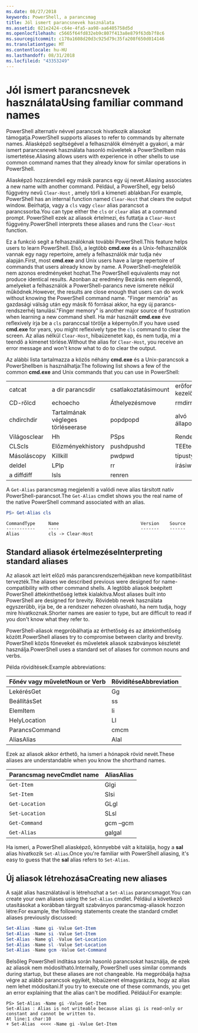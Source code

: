 ```yaml
---
ms.date: 08/27/2018
keywords: PowerShell, a parancsmag
title: Jól ismert parancsnevek használata
ms.assetid: 021e2424-c64e-4fa5-aa98-aa6405758d5d
ms.openlocfilehash: c5665f64fd832eb9c807f413a8e879f63db7f8c6
ms.sourcegitcommit: c170a1608d20d3c925d79c35fa208f650d014146
ms.translationtype: MT
ms.contentlocale: hu-HU
ms.lasthandoff: 08/31/2018
ms.locfileid: "43353249"
---
```

# <a name="using-familiar-command-names"></a><span data-ttu-id="e317b-103">Jól ismert parancsnevek használata</span><span class="sxs-lookup"><span data-stu-id="e317b-103">Using familiar command names</span></span>

<span data-ttu-id="e317b-104">PowerShell alternatív névvel parancsok hivatkozik aliasokat támogatja.</span><span class="sxs-lookup"><span data-stu-id="e317b-104">PowerShell supports aliases to refer to commands by alternate names.</span></span> <span data-ttu-id="e317b-105">Aliasképző segítségével a felhasználók élményét a gyakori, a már ismert parancsnevek használata hasonló műveletek a PowerShellben más ismertetése.</span><span class="sxs-lookup"><span data-stu-id="e317b-105">Aliasing allows users with experience in other shells to use common command names that they already know for similar operations in PowerShell.</span></span>

<span data-ttu-id="e317b-106">Aliasképző hozzárendeli egy másik parancs egy új nevet.</span><span class="sxs-lookup"><span data-stu-id="e317b-106">Aliasing associates a new name with another command.</span></span> <span data-ttu-id="e317b-107">Például, a PowerShell, egy belső függvény nevű `Clear-Host` , amely törli a kimeneti ablakban.</span><span class="sxs-lookup"><span data-stu-id="e317b-107">For example, PowerShell has an internal function named `Clear-Host` that clears the output window.</span></span> <span data-ttu-id="e317b-108">Beírhatja, vagy a `cls` vagy `clear` alias parancsot a parancssorba.</span><span class="sxs-lookup"><span data-stu-id="e317b-108">You can type either the `cls` or `clear` alias at a command prompt.</span></span> <span data-ttu-id="e317b-109">PowerShell ezek az aliasok értelmezi, és futtatja a `Clear-Host` függvény.</span><span class="sxs-lookup"><span data-stu-id="e317b-109">PowerShell interprets these aliases and runs the `Clear-Host` function.</span></span>

<span data-ttu-id="e317b-110">Ez a funkció segít a felhasználóknak további PowerShell.</span><span class="sxs-lookup"><span data-stu-id="e317b-110">This feature helps users to learn PowerShell.</span></span> <span data-ttu-id="e317b-111">Első, a legtöbb **cmd.exe** és a Unix-felhasználók vannak egy nagy repertoire, amely a felhasználók már tudja név alapján.</span><span class="sxs-lookup"><span data-stu-id="e317b-111">First, most **cmd.exe** and Unix users have a large repertoire of commands that users already know by name.</span></span> <span data-ttu-id="e317b-112">A PowerShell-megfelelőik nem azonos eredményeket hozhat.</span><span class="sxs-lookup"><span data-stu-id="e317b-112">The PowerShell equivalents may not produce identical results.</span></span> <span data-ttu-id="e317b-113">Azonban az eredmény Bezárás nem elegendő, amelyeket a felhasználók a PowerShell-parancs neve ismerete nélkül működnek.</span><span class="sxs-lookup"><span data-stu-id="e317b-113">However, the results are close enough that users can do work without knowing the PowerShell command name.</span></span> <span data-ttu-id="e317b-114">"Finger memória" as gazdasági válság után egy másik fő forrásai akkor, ha egy új parancs-rendszerhéj tanulási.</span><span class="sxs-lookup"><span data-stu-id="e317b-114">"Finger memory" is another major source of frustration when learning a new command shell.</span></span> <span data-ttu-id="e317b-115">Ha már használt **cmd.exe** éve reflexively írja be a `cls` paranccsal törölje a képernyőn.</span><span class="sxs-lookup"><span data-stu-id="e317b-115">If you have used **cmd.exe** for years, you might reflexively type the `cls` command to clear the screen.</span></span> <span data-ttu-id="e317b-116">Az alias nélkül `Clear-Host`, hibaüzenetet kap, és nem tudja, mi a teendő a kimenet törlése.</span><span class="sxs-lookup"><span data-stu-id="e317b-116">Without the alias for `Clear-Host`, you receive an error message and won't know what to do to clear the output.</span></span>

<span data-ttu-id="e317b-117">Az alábbi lista tartalmazza a közös néhány **cmd.exe** és a Unix-parancsok a PowerShellben is használhatja:</span><span class="sxs-lookup"><span data-stu-id="e317b-117">The following list shows a few of the common **cmd.exe** and Unix commands that you can use in PowerShell:</span></span>

|||||
|-|-|-|-|
|<span data-ttu-id="e317b-118">cat</span><span class="sxs-lookup"><span data-stu-id="e317b-118">cat</span></span>|<span data-ttu-id="e317b-119">a dir parancs</span><span class="sxs-lookup"><span data-stu-id="e317b-119">dir</span></span>|<span data-ttu-id="e317b-120">csatlakoztatási</span><span class="sxs-lookup"><span data-stu-id="e317b-120">mount</span></span>|<span data-ttu-id="e317b-121">erőforrás-kezelő</span><span class="sxs-lookup"><span data-stu-id="e317b-121">rm</span></span>|
|<span data-ttu-id="e317b-122">CD-ről</span><span class="sxs-lookup"><span data-stu-id="e317b-122">cd</span></span>|<span data-ttu-id="e317b-123">echo</span><span class="sxs-lookup"><span data-stu-id="e317b-123">echo</span></span>|<span data-ttu-id="e317b-124">Áthelyezés</span><span class="sxs-lookup"><span data-stu-id="e317b-124">move</span></span>|<span data-ttu-id="e317b-125">rmdir</span><span class="sxs-lookup"><span data-stu-id="e317b-125">rmdir</span></span>|
|<span data-ttu-id="e317b-126">chdir</span><span class="sxs-lookup"><span data-stu-id="e317b-126">chdir</span></span>|<span data-ttu-id="e317b-127">Tartalmának végleges törlése</span><span class="sxs-lookup"><span data-stu-id="e317b-127">erase</span></span>|<span data-ttu-id="e317b-128">popd</span><span class="sxs-lookup"><span data-stu-id="e317b-128">popd</span></span>|<span data-ttu-id="e317b-129">alvó állapot</span><span class="sxs-lookup"><span data-stu-id="e317b-129">sleep</span></span>|
|<span data-ttu-id="e317b-130">Világos</span><span class="sxs-lookup"><span data-stu-id="e317b-130">clear</span></span>|<span data-ttu-id="e317b-131">H</span><span class="sxs-lookup"><span data-stu-id="e317b-131">h</span></span>|<span data-ttu-id="e317b-132">PS</span><span class="sxs-lookup"><span data-stu-id="e317b-132">ps</span></span>|<span data-ttu-id="e317b-133">Rendezés</span><span class="sxs-lookup"><span data-stu-id="e317b-133">sort</span></span>|
|<span data-ttu-id="e317b-134">CLS</span><span class="sxs-lookup"><span data-stu-id="e317b-134">cls</span></span>|<span data-ttu-id="e317b-135">Előzmények</span><span class="sxs-lookup"><span data-stu-id="e317b-135">history</span></span>|<span data-ttu-id="e317b-136">pushd</span><span class="sxs-lookup"><span data-stu-id="e317b-136">pushd</span></span>|<span data-ttu-id="e317b-137">TEE</span><span class="sxs-lookup"><span data-stu-id="e317b-137">tee</span></span>|
|<span data-ttu-id="e317b-138">Másolás</span><span class="sxs-lookup"><span data-stu-id="e317b-138">copy</span></span>|<span data-ttu-id="e317b-139">Kill</span><span class="sxs-lookup"><span data-stu-id="e317b-139">kill</span></span>|<span data-ttu-id="e317b-140">pwd</span><span class="sxs-lookup"><span data-stu-id="e317b-140">pwd</span></span>|<span data-ttu-id="e317b-141">típus</span><span class="sxs-lookup"><span data-stu-id="e317b-141">type</span></span>|
|<span data-ttu-id="e317b-142">del</span><span class="sxs-lookup"><span data-stu-id="e317b-142">del</span></span>|<span data-ttu-id="e317b-143">LP</span><span class="sxs-lookup"><span data-stu-id="e317b-143">lp</span></span>|<span data-ttu-id="e317b-144">r</span><span class="sxs-lookup"><span data-stu-id="e317b-144">r</span></span>|<span data-ttu-id="e317b-145">írási</span><span class="sxs-lookup"><span data-stu-id="e317b-145">write</span></span>|
|<span data-ttu-id="e317b-146">a diff</span><span class="sxs-lookup"><span data-stu-id="e317b-146">diff</span></span>|<span data-ttu-id="e317b-147">ls</span><span class="sxs-lookup"><span data-stu-id="e317b-147">ls</span></span>|<span data-ttu-id="e317b-148">ren</span><span class="sxs-lookup"><span data-stu-id="e317b-148">ren</span></span>||

<span data-ttu-id="e317b-149">A `Get-Alias` parancsmag megjeleníti a valódi neve alias társított natív PowerShell-parancsot.</span><span class="sxs-lookup"><span data-stu-id="e317b-149">The `Get-Alias` cmdlet shows you the real name of the native PowerShell command associated with an alias.</span></span>

```powershell
PS> Get-Alias cls
```

```Output
CommandType     Name                               Version    Source
-----------     ----                               -------    ------
Alias           cls -> Clear-Host
```

## <a name="interpreting-standard-aliases"></a><span data-ttu-id="e317b-150">Standard aliasok értelmezése</span><span class="sxs-lookup"><span data-stu-id="e317b-150">Interpreting standard aliases</span></span>

<span data-ttu-id="e317b-151">Az aliasok azt leírt előző más parancsrendszerhéjakban neve kompatibilitást tervezték.</span><span class="sxs-lookup"><span data-stu-id="e317b-151">The aliases we described previous were designed for name-compatibility with other command shells.</span></span>
<span data-ttu-id="e317b-152">A legtöbb aliasok beépített PowerShell áttekinthetőség lettek kialakítva.</span><span class="sxs-lookup"><span data-stu-id="e317b-152">Most aliases built into PowerShell are designed for brevity.</span></span> <span data-ttu-id="e317b-153">Rövidebb nevek használata egyszerűbb, írja be, de a rendszer nehezen olvasható, ha nem tudja, hogy mire hivatkoznak.</span><span class="sxs-lookup"><span data-stu-id="e317b-153">Shorter names are easier to type, but are difficult to read if you don't know what they refer to.</span></span>

<span data-ttu-id="e317b-154">PowerShell-aliasok megpróbálhatja az érthetőség és az áttekinthetőség között.</span><span class="sxs-lookup"><span data-stu-id="e317b-154">PowerShell aliases try to compromise between clarity and brevity.</span></span> <span data-ttu-id="e317b-155">PowerShell közös főneveket és műveletek aliasok szabványos készletét használja.</span><span class="sxs-lookup"><span data-stu-id="e317b-155">PowerShell uses a standard set of aliases for common nouns and verbs.</span></span>

<span data-ttu-id="e317b-156">Példa rövidítések:</span><span class="sxs-lookup"><span data-stu-id="e317b-156">Example abbreviations:</span></span>

| <span data-ttu-id="e317b-157">Főnév vagy művelet</span><span class="sxs-lookup"><span data-stu-id="e317b-157">Noun or Verb</span></span> | <span data-ttu-id="e317b-158">Rövidítése</span><span class="sxs-lookup"><span data-stu-id="e317b-158">Abbreviation</span></span> |
|--------------|--------------|
| <span data-ttu-id="e317b-159">Lekérés</span><span class="sxs-lookup"><span data-stu-id="e317b-159">Get</span></span>          | <span data-ttu-id="e317b-160">G</span><span class="sxs-lookup"><span data-stu-id="e317b-160">g</span></span>            |
| <span data-ttu-id="e317b-161">Beállítás</span><span class="sxs-lookup"><span data-stu-id="e317b-161">Set</span></span>          | <span data-ttu-id="e317b-162">s</span><span class="sxs-lookup"><span data-stu-id="e317b-162">s</span></span>            |
| <span data-ttu-id="e317b-163">Elem</span><span class="sxs-lookup"><span data-stu-id="e317b-163">Item</span></span>         | <span data-ttu-id="e317b-164">I</span><span class="sxs-lookup"><span data-stu-id="e317b-164">i</span></span>            |
| <span data-ttu-id="e317b-165">Hely</span><span class="sxs-lookup"><span data-stu-id="e317b-165">Location</span></span>     | <span data-ttu-id="e317b-166">L</span><span class="sxs-lookup"><span data-stu-id="e317b-166">l</span></span>            |
| <span data-ttu-id="e317b-167">Parancs</span><span class="sxs-lookup"><span data-stu-id="e317b-167">Command</span></span>      | <span data-ttu-id="e317b-168">cm</span><span class="sxs-lookup"><span data-stu-id="e317b-168">cm</span></span>           |
| <span data-ttu-id="e317b-169">Alias</span><span class="sxs-lookup"><span data-stu-id="e317b-169">Alias</span></span>        | <span data-ttu-id="e317b-170">Al</span><span class="sxs-lookup"><span data-stu-id="e317b-170">al</span></span>           |

<span data-ttu-id="e317b-171">Ezek az aliasok akkor érthető, ha ismeri a hónapok rövid nevét.</span><span class="sxs-lookup"><span data-stu-id="e317b-171">These aliases are understandable when you know the shorthand names.</span></span>

| <span data-ttu-id="e317b-172">Parancsmag neve</span><span class="sxs-lookup"><span data-stu-id="e317b-172">Cmdlet name</span></span>    | <span data-ttu-id="e317b-173">Alias</span><span class="sxs-lookup"><span data-stu-id="e317b-173">Alias</span></span> |
|----------------|-------|
| `Get-Item `    | <span data-ttu-id="e317b-174">GI</span><span class="sxs-lookup"><span data-stu-id="e317b-174">gi</span></span>    |
| `Set-Item`     | <span data-ttu-id="e317b-175">SI</span><span class="sxs-lookup"><span data-stu-id="e317b-175">si</span></span>    |
| `Get-Location` | <span data-ttu-id="e317b-176">GL</span><span class="sxs-lookup"><span data-stu-id="e317b-176">gl</span></span>    |
| `Set-Location` | <span data-ttu-id="e317b-177">SL</span><span class="sxs-lookup"><span data-stu-id="e317b-177">sl</span></span>    |
| `Get-Command`  | <span data-ttu-id="e317b-178">gcm –</span><span class="sxs-lookup"><span data-stu-id="e317b-178">gcm</span></span>   |
| `Get-Alias`    | <span data-ttu-id="e317b-179">gal</span><span class="sxs-lookup"><span data-stu-id="e317b-179">gal</span></span>   |

<span data-ttu-id="e317b-180">Ha ismeri, a PowerShell aliasképző, könnyebbé vált a kitalálja, hogy a **sal** alias hivatkozik `Set-Alias`.</span><span class="sxs-lookup"><span data-stu-id="e317b-180">Once you're familiar with PowerShell aliasing, it's easy to guess that the **sal** alias refers to `Set-Alias`.</span></span>

## <a name="creating-new-aliases"></a><span data-ttu-id="e317b-181">Új aliasok létrehozása</span><span class="sxs-lookup"><span data-stu-id="e317b-181">Creating new aliases</span></span>

<span data-ttu-id="e317b-182">A saját alias használatával is létrehozhat a `Set-Alias` parancsmagot.</span><span class="sxs-lookup"><span data-stu-id="e317b-182">You can create your own aliases using the `Set-Alias` cmdlet.</span></span> <span data-ttu-id="e317b-183">Például a következő utasításokat a korábban tárgyalt szabványos parancsmag-aliasok hozzon létre:</span><span class="sxs-lookup"><span data-stu-id="e317b-183">For example, the following statements create the standard cmdlet aliases previously discussed:</span></span>

```powershell
Set-Alias -Name gi -Value Get-Item
Set-Alias -Name si -Value Set-Item
Set-Alias -Name gl -Value Get-Location
Set-Alias -Name sl -Value Set-Location
Set-Alias -Name gcm -Value Get-Command
```

<span data-ttu-id="e317b-184">Belsőleg PowerShell indítása során hasonló parancsokat használja, de ezek az aliasok nem módosítható.</span><span class="sxs-lookup"><span data-stu-id="e317b-184">Internally, PowerShell uses similar commands during startup, but these aliases are not changeable.</span></span>
<span data-ttu-id="e317b-185">Ha megpróbálja hajtsa végre az alábbi parancsok egyikét, hibaüzenet elmagyarázza, hogy az alias nem lehet módosítani.</span><span class="sxs-lookup"><span data-stu-id="e317b-185">If you try to execute one of these commands, you get an error explaining that the alias can't be modified.</span></span> <span data-ttu-id="e317b-186">Például:</span><span class="sxs-lookup"><span data-stu-id="e317b-186">For example:</span></span>

```
PS> Set-Alias -Name gi -Value Get-Item
Set-Alias : Alias is not writeable because alias gi is read-only or constant and cannot be written to.
At line:1 char:10
+ Set-Alias  <<<< -Name gi -Value Get-Item
```